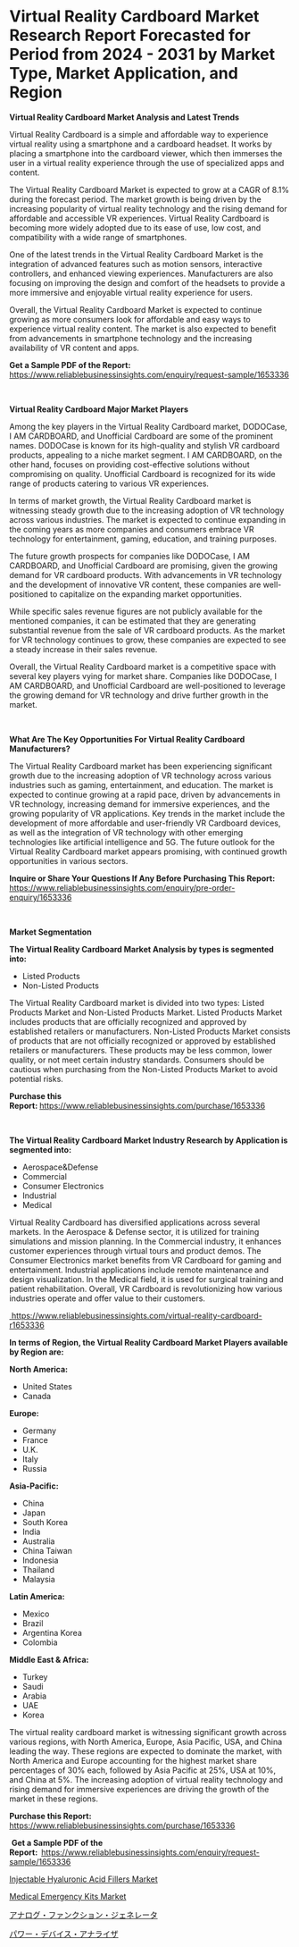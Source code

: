 <p><h1>Virtual Reality Cardboard Market Research Report Forecasted for Period from 2024 -  2031 by Market Type, Market Application, and Region</h1></p><p><strong>Virtual Reality Cardboard Market Analysis and Latest Trends</strong></p>
<p><p>Virtual Reality Cardboard is a simple and affordable way to experience virtual reality using a smartphone and a cardboard headset. It works by placing a smartphone into the cardboard viewer, which then immerses the user in a virtual reality experience through the use of specialized apps and content.</p><p>The Virtual Reality Cardboard Market is expected to grow at a CAGR of 8.1% during the forecast period. The market growth is being driven by the increasing popularity of virtual reality technology and the rising demand for affordable and accessible VR experiences. Virtual Reality Cardboard is becoming more widely adopted due to its ease of use, low cost, and compatibility with a wide range of smartphones.</p><p>One of the latest trends in the Virtual Reality Cardboard Market is the integration of advanced features such as motion sensors, interactive controllers, and enhanced viewing experiences. Manufacturers are also focusing on improving the design and comfort of the headsets to provide a more immersive and enjoyable virtual reality experience for users.</p><p>Overall, the Virtual Reality Cardboard Market is expected to continue growing as more consumers look for affordable and easy ways to experience virtual reality content. The market is also expected to benefit from advancements in smartphone technology and the increasing availability of VR content and apps.</p></p>
<p><strong>Get a Sample PDF of the Report:&nbsp;</strong> <a href="https://www.reliablebusinessinsights.com/enquiry/request-sample/1653336">https://www.reliablebusinessinsights.com/enquiry/request-sample/1653336</a></p>
<p>&nbsp;</p>
<p><strong>Virtual Reality Cardboard Major Market Players</strong></p>
<p><p>Among the key players in the Virtual Reality Cardboard market, DODOCase, I AM CARDBOARD, and Unofficial Cardboard are some of the prominent names. DODOCase is known for its high-quality and stylish VR cardboard products, appealing to a niche market segment. I AM CARDBOARD, on the other hand, focuses on providing cost-effective solutions without compromising on quality. Unofficial Cardboard is recognized for its wide range of products catering to various VR experiences.</p><p>In terms of market growth, the Virtual Reality Cardboard market is witnessing steady growth due to the increasing adoption of VR technology across various industries. The market is expected to continue expanding in the coming years as more companies and consumers embrace VR technology for entertainment, gaming, education, and training purposes.</p><p>The future growth prospects for companies like DODOCase, I AM CARDBOARD, and Unofficial Cardboard are promising, given the growing demand for VR cardboard products. With advancements in VR technology and the development of innovative VR content, these companies are well-positioned to capitalize on the expanding market opportunities.</p><p>While specific sales revenue figures are not publicly available for the mentioned companies, it can be estimated that they are generating substantial revenue from the sale of VR cardboard products. As the market for VR technology continues to grow, these companies are expected to see a steady increase in their sales revenue.</p><p>Overall, the Virtual Reality Cardboard market is a competitive space with several key players vying for market share. Companies like DODOCase, I AM CARDBOARD, and Unofficial Cardboard are well-positioned to leverage the growing demand for VR technology and drive further growth in the market.</p></p>
<p>&nbsp;</p>
<p><strong>What Are The Key Opportunities For Virtual Reality Cardboard Manufacturers?</strong></p>
<p><p>The Virtual Reality Cardboard market has been experiencing significant growth due to the increasing adoption of VR technology across various industries such as gaming, entertainment, and education. The market is expected to continue growing at a rapid pace, driven by advancements in VR technology, increasing demand for immersive experiences, and the growing popularity of VR applications. Key trends in the market include the development of more affordable and user-friendly VR Cardboard devices, as well as the integration of VR technology with other emerging technologies like artificial intelligence and 5G. The future outlook for the Virtual Reality Cardboard market appears promising, with continued growth opportunities in various sectors.</p></p>
<p><strong>Inquire or Share Your Questions If Any Before Purchasing This Report:</strong> <a href="https://www.reliablebusinessinsights.com/enquiry/pre-order-enquiry/1653336">https://www.reliablebusinessinsights.com/enquiry/pre-order-enquiry/1653336</a></p>
<p>&nbsp;</p>
<p><strong>Market Segmentation</strong></p>
<p><strong>The Virtual Reality Cardboard Market Analysis by types is segmented into:</strong></p>
<p><ul><li>Listed Products</li><li>Non-Listed Products</li></ul></p>
<p><p>The Virtual Reality Cardboard market is divided into two types: Listed Products Market and Non-Listed Products Market. Listed Products Market includes products that are officially recognized and approved by established retailers or manufacturers. Non-Listed Products Market consists of products that are not officially recognized or approved by established retailers or manufacturers. These products may be less common, lower quality, or not meet certain industry standards. Consumers should be cautious when purchasing from the Non-Listed Products Market to avoid potential risks.</p></p>
<p><strong>Purchase this Report:&nbsp;</strong><a href="https://www.reliablebusinessinsights.com/purchase/1653336">https://www.reliablebusinessinsights.com/purchase/1653336</a></p>
<p>&nbsp;</p>
<p><strong>The Virtual Reality Cardboard Market Industry Research by Application is segmented into:</strong></p>
<p><ul><li>Aerospace&Defense</li><li>Commercial</li><li>Consumer Electronics</li><li>Industrial</li><li>Medical</li></ul></p>
<p><p>Virtual Reality Cardboard has diversified applications across several markets. In the Aerospace & Defense sector, it is utilized for training simulations and mission planning. In the Commercial industry, it enhances customer experiences through virtual tours and product demos. The Consumer Electronics market benefits from VR Cardboard for gaming and entertainment. Industrial applications include remote maintenance and design visualization. In the Medical field, it is used for surgical training and patient rehabilitation. Overall, VR Cardboard is revolutionizing how various industries operate and offer value to their customers.</p></p>
<p><a href="https://www.reliablebusinessinsights.com/virtual-reality-cardboard-r1653336">&nbsp;https://www.reliablebusinessinsights.com/virtual-reality-cardboard-r1653336</a></p>
<p><strong>In terms of Region, the Virtual Reality Cardboard Market Players available by Region are:</strong></p>
<p>
    <p> <strong> North America: </strong>
        <ul>
            <li>United States</li>
            <li>Canada</li>
        </ul>
        </p> 
    <p> <strong> Europe: </strong>
        <ul>
            <li>Germany</li>
            <li>France</li>
            <li>U.K.</li>
            <li>Italy</li>
            <li>Russia</li>
        </ul>
        </p> 
    <p> <strong> Asia-Pacific: </strong>
        <ul>
            <li>China</li>
            <li>Japan</li>
            <li>South Korea</li>
            <li>India</li>
            <li>Australia</li>
            <li>China Taiwan</li>
            <li>Indonesia</li>
            <li>Thailand</li>
            <li>Malaysia</li>
        </ul>
        </p> 
    <p> <strong> Latin America: </strong>
        <ul>
            <li>Mexico</li>
            <li>Brazil</li>
            <li>Argentina Korea</li>
            <li>Colombia</li>
        </ul>
        </p> 
    <p> <strong> Middle East & Africa: </strong>
        <ul>
            <li>Turkey</li>
            <li>Saudi</li>
            <li>Arabia</li>
            <li>UAE</li>
            <li>Korea</li>
        </ul>
    </p>
    </p>
<p><p>The virtual reality cardboard market is witnessing significant growth across various regions, with North America, Europe, Asia Pacific, USA, and China leading the way. These regions are expected to dominate the market, with North America and Europe accounting for the highest market share percentages of 30% each, followed by Asia Pacific at 25%, USA at 10%, and China at 5%. The increasing adoption of virtual reality technology and rising demand for immersive experiences are driving the growth of the market in these regions.</p></p>
<p><strong>Purchase this Report: </strong><a href="https://www.reliablebusinessinsights.com/purchase/1653336">https://www.reliablebusinessinsights.com/purchase/1653336</a></p>
<p>&nbsp;<strong>Get a Sample PDF of the Report:&nbsp;&nbsp;</strong><a href="https://www.reliablebusinessinsights.com/enquiry/request-sample/1653336">https://www.reliablebusinessinsights.com/enquiry/request-sample/1653336</a></p>
<p><strong></strong></p>
<p><p><a href="https://github.com/nancykennedykellievqfqt2/Market-Research-Report-List-3/blob/main/injectable-hyaluronic-acid-fillers-market.md">Injectable Hyaluronic Acid Fillers Market</a></p><p><a href="https://github.com/seekum/Market-Research-Report-List-3/blob/main/medical-emergency-kits-market.md">Medical Emergency Kits Market</a></p><p><a href="https://github.com/tubbs463/Market-Research-Report-List-1/blob/main/8653492174286.md">アナログ・ファンクション・ジェネレータ</a></p><p><a href="https://github.com/LeoraEber/Market-Research-Report-List-1/blob/main/9524325174287.md">パワー・デバイス・アナライザ</a></p></p>